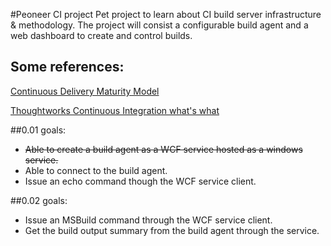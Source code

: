 #Peoneer CI project
Pet project to learn about CI build server infrastructure & methodology.
The project will consist a configurable build agent and a web dashboard to create and control builds.

## Some references:
[Continuous Delivery Maturity Model](https://developer.ibm.com/urbancode/docs/continuous-delivery-maturity-model/)

[Thoughtworks Continuous Integration what's what](http://www.thoughtworks.com/continuous-integration)

##0.01 goals:
- ~~Able to create a build agent as a WCF service hosted as a windows service.~~
- Able to connect to the build agent.
- Issue an echo command though the WCF service client.

##0.02 goals:
- Issue an MSBuild command through the WCF service client.
- Get the build output summary from the build agent through the service.